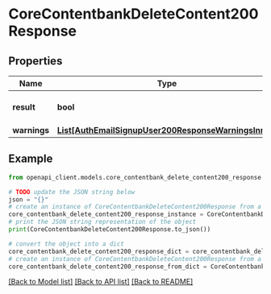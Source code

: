 # CoreContentbankDeleteContent200Response


## Properties

Name | Type | Description | Notes
------------ | ------------- | ------------- | -------------
**result** | **bool** | The processing result | [default to False]
**warnings** | [**List[AuthEmailSignupUser200ResponseWarningsInner]**](AuthEmailSignupUser200ResponseWarningsInner.md) |  | [optional] 

## Example

```python
from openapi_client.models.core_contentbank_delete_content200_response import CoreContentbankDeleteContent200Response

# TODO update the JSON string below
json = "{}"
# create an instance of CoreContentbankDeleteContent200Response from a JSON string
core_contentbank_delete_content200_response_instance = CoreContentbankDeleteContent200Response.from_json(json)
# print the JSON string representation of the object
print(CoreContentbankDeleteContent200Response.to_json())

# convert the object into a dict
core_contentbank_delete_content200_response_dict = core_contentbank_delete_content200_response_instance.to_dict()
# create an instance of CoreContentbankDeleteContent200Response from a dict
core_contentbank_delete_content200_response_from_dict = CoreContentbankDeleteContent200Response.from_dict(core_contentbank_delete_content200_response_dict)
```
[[Back to Model list]](../README.md#documentation-for-models) [[Back to API list]](../README.md#documentation-for-api-endpoints) [[Back to README]](../README.md)


